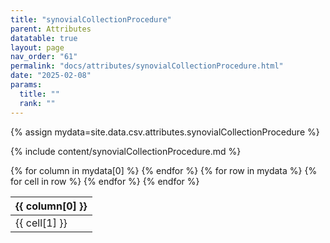 ```yaml
---
title: "synovialCollectionProcedure"
parent: Attributes
datatable: true
layout: page
nav_order: "61"
permalink: "docs/attributes/synovialCollectionProcedure.html"
date: "2025-02-08"
params:
  title: ""
  rank: ""
---
```

{% assign mydata=site.data.csv.attributes.synovialCollectionProcedure %} 

{% include content/synovialCollectionProcedure.md %}

<table id="myTable" class="display" style="width:100%">
    <thead>
    {% for column in mydata[0] %}
        <th>{{ column[0] }}</th>
    {% endfor %}
    </thead>
    <tbody>
    {% for row in mydata %}
        <tr>
        {% for cell in row %}
            <td>{{ cell[1] }}</td>
        {% endfor %}
        </tr>
    {% endfor %}
    </tbody>
</table>
<script type="text/javascript">
  $(document).ready(function () {
    $('#myTable').DataTable({
      responsive: true,
      deferRender: false,
      paging: false,
      order: [],
    });
  });
</script>
